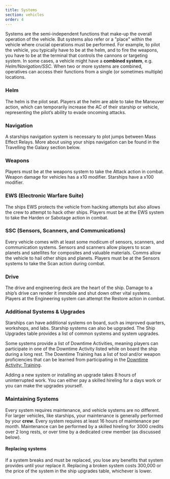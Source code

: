 ```yaml
---
title: Systems
section: vehicles
order: 4
---
```

Systems are the semi-independent functions that make-up the overall operation of the vehicle. But systems also refer
or a "place" within the vehicle where crucial operations must be performed. For example, to pilot the vehicle,
you typically have to be at the helm, and to fire the weapons, you have to be at the terminal that controls the cannons
or targeting system. In some cases, a vehicle might have a __combined system__, e.g. _Helm/Navigation/SSC_. When two
or more systems are combined, operatives can access their functions from a single (or sometimes multiple) locations.

### Helm
The helm is the pilot seat. Players at the helm are able to take the Maneuver action, which can temporarily increase the
AC of their starship or vehicle, representing the pilot’s ability to evade oncoming attacks.

### Navigation
A starships navigation system is necessary to plot jumps between Mass Effect Relays. More about using your ships
navigation can be found in the Travelling the Galaxy section below.

### Weapons
Players must be at the weapons system to take the Attack action in combat. Weapon damage for vehicles has a x10 modifier.
Starships have a x100 modifier.

### EWS (Electronic Warfare Suite)
The ships EWS protects the vehicle from hacking attempts but also allows the crew to attempt to hack other ships.
Players must be at the EWS system to take the Harden or Sabotage action in combat.

### SSC (Sensors, Scanners, and Communications)
Every vehicle comes with at least some modicum of sensors, scanners, and communication systems. Sensors and scanners
allow players to scan planets and satellites for composites and valuable materials. Comms allow the vehicle to hail
other ships and planets. Players must be at the Sensors systems to take the Scan action during combat.

### Drive
The drive and engineering deck are the heart of the ship. Damage to a ship’s drive can render it immobile and shut down
other vital systems. Players at the Engineering system can attempt the Restore action in combat.

### Additional Systems & Upgrades
Starships can have additional systems on board, such as improved quarters, workshops, and labs. Starship systems
can also be upgraded. The Ship Upgrades table provides a list of common systems and system upgrades.

Some systems provide a list of Downtime Activities, meaning players can participate in one of the Downtime Activity
listed while on board the ship during a long rest. The Downtime Training has a list of tool and/or weapon proficiencies
that can be learned from participating in the [Downtime Activity: Training](/manual/missions#between-missions).

Adding a new system or installing an upgrade takes 8 hours of uninterrupted work. You can either pay a skilled
hireling for a days work or you can make the upgrades yourself.

<me-more-info title="Ship Upgrades" component="ship-upgrades"/>

### Maintaining Systems
Every system requires maintenance, and vehicle systems are no different. For larger vehicles, like starships,
your maintenance is generally performed by your __crew__. Every system requires at least 16 hours of maintenance per month.
Maintenance can be performed by a skilled hireling for 3000 credits over 2 long rests, or over time by a dedicated crew
member (as discussed below).

#### Replacing systems
If a system breaks and must be replaced, you lose any benefits that system provides until your replace it. Replacing a 
broken system costs 300,000 or the price of the system in the ship upgrades table, whichever is lower.

<me-more-info title="Months Without Maintenance" component="without-maintenance"/>
